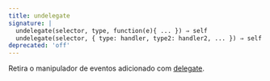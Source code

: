 ```yaml
---
title: undelegate
signature: |
  undelegate(selector, type, function(e){ ... }) ⇒ self
  undelegate(selector, { type: handler, type2: handler2, ... }) ⇒ self
deprecated: 'off'
---
```


Retira o manipulador de eventos adicionado com [delegate](#delegate).